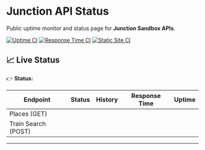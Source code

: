 # Junction API Status

<!--start: description-->
Public uptime monitor and status page for **Junction Sandbox APIs**.  

<!--end: description-->

[![Uptime CI](https://github.com/joshuasparkes/upptime/workflows/Uptime%20CI/badge.svg)](https://github.com/joshuasparkes/upptime/actions?query=workflow%3A%22Uptime+CI%22)
[![Response Time CI](https://github.com/joshuasparkes/upptime/workflows/Response%20Time%20CI/badge.svg)](https://github.com/joshuasparkes/upptime/actions?query=workflow%3A%22Response+Time+CI%22)
[![Static Site CI](https://github.com/joshuasparkes/upptime/workflows/Static%20Site%20CI/badge.svg)](https://github.com/joshuasparkes/upptime/actions?query=workflow%3A%22Static+Site+CI%22)

## 📈 Live Status

👉 **Status:**

<!--start: status pages-->
<!-- This block is automatically generated by Upptime -->
<!-- Do not edit manually, changes will be overwritten -->
<!-- prettier-ignore -->
| Endpoint | Status | History | Response Time | Uptime |
| -------- | ------ | ------- | ------------- | ------ |
| Places (GET) | | | | |
| Train Search (POST) | | | | |

<!--end: status pages-->

---

